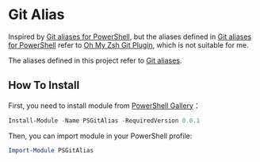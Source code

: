 # Git Alias

Inspired by [Git aliases for PowerShell](https://github.com/gluons/powershell-git-aliases/blob/master/README.md), but the aliases defined in [Git aliases for PowerShell](https://github.com/gluons/powershell-git-aliases/blob/master/README.md) refer to [Oh My Zsh Git Plugin](https://github.com/robbyrussell/oh-my-zsh/tree/master/plugins/git/), which is not suitable for me. 

The aliases defined in this project refer to [Git aliases](https://github.com/GitAlias/gitalias).


## How To Install

First, you need to install module from [PowerShell Gallery](https://www.powershellgallery.com/)：

```powershell
Install-Module -Name PSGitAlias -RequiredVersion 0.0.1
```

Then, you can import module in your PowerShell profile:

```powershell
Import-Module PSGitAlias
```
